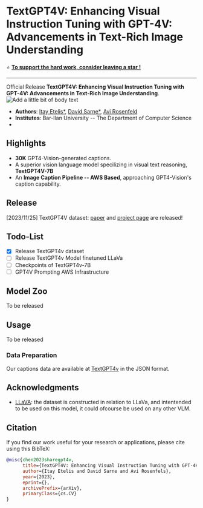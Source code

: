 # TextGPT4V: Enhancing Visual Instruction Tuning with GPT-4V: Advancements in Text-Rich Image Understanding

⭐️ [**To support the hard work, consider leaving a star !**](https://github.com/Etelis/Enhancing-Visual-Instruction-Tuning-with-GPT-4V-Advancements-in-Text-Rich-Image-Understanding)

---

Official Release **TextGPT4V: Enhancing Visual Instruction Tuning with GPT-4V: Advancements in Text-Rich Image Understanding**.
![Add a little bit of body text](https://github.com/Etelis/TextGPT4V/assets/92247226/71c28617-c5ac-4f60-b5c5-586259d458fa)



- **Authors**: [Itay Etelis*](), [David Sarne*](), [Avi Rosenfeld]()
- **Institutes**: Bar-Ilan University -- The Department of Computer Science
- 
## Highlights
- **30K** GPT4-Vision-generated captions.
- A superior vision language model specilizing in visual text reasoning, **TextGPT4V-7B**
- An **Image Caption Pipeline -- AWS Based**, approaching GPT4-Vision's caption capability.

## Release
[2023/11/25] TextGPT4V dataset: [paper]([TextGPT4V.pdf]()) and [project page]() are released!

## Todo-List
- [X] Release TextGPT4v dataset
- [ ] Release TextGPT4v Model finetuned LLaVa
- [ ] Checkpoints of TextGPT4v-7B
- [ ] GPT4V Prompting AWS Infrastructure

## Model Zoo
To be released

## Usage
To be released

### Data Preparation

Our captions data are available at [TextGPT4v](https://huggingface.co/datasets/pig4431/TextGPT4V-30K) in the JSON format.

## Acknowledgments
- [LLaVA](https://github.com/haotian-liu/LLaVA): the dataset is constructed in relation to LLaVa, and intentended to be used on this model, it could ofcourse be used on any other VLM.

## Citation
If you find our work useful for your research or applications, please cite using this BibTeX:
```bibtex
@misc{chen2023sharegpt4v,
      title={TextGPT4V: Enhancing Visual Instruction Tuning with GPT-4V: Advancements in Text-Rich Image Understanding}, 
      author={Itay Etelis and David Sarne and Avi Rosenfels},
      year={2023},
      eprint={},
      archivePrefix={arXiv},
      primaryClass={cs.CV}
}
```
